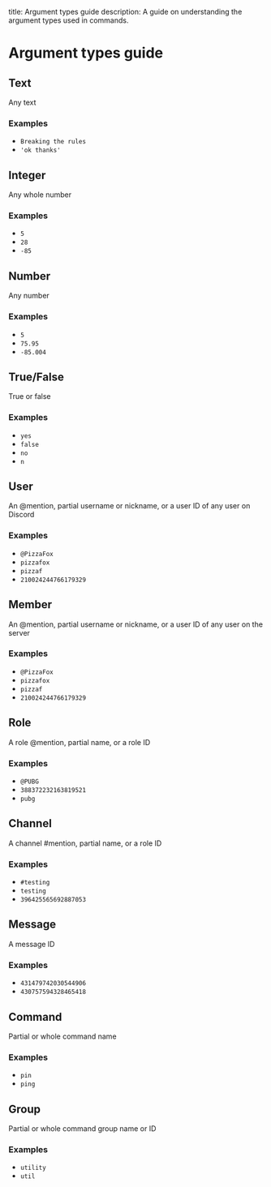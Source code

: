 title: Argument types guide
description: A guide on understanding the argument types used in commands.

# Argument types guide

## Text

Any text

### Examples

- `Breaking the rules`
- `'ok thanks'`

## Integer

Any whole number

### Examples

- `5`
- `28`
- `-85`

## Number

Any number

### Examples

- `5`
- `75.95`
- `-85.004`

## True/False

True or false

### Examples

- `yes`
- `false`
- `no`
- `n`

## User

An @mention, partial username or nickname, or a user ID of any user on Discord

### Examples

- `@PizzaFox`
- `pizzafox`
- `pizzaf`
- `210024244766179329`

## Member

An @mention, partial username or nickname, or a user ID of any user on the server

### Examples

- `@PizzaFox`
- `pizzafox`
- `pizzaf`
- `210024244766179329`

## Role

A role @mention, partial name, or a role ID

### Examples

- `@PUBG`
- `388372232163819521`
- `pubg`

## Channel

A channel #mention, partial name, or a role ID

### Examples

- `#testing`
- `testing`
- `396425565692887053`

## Message

A message ID

### Examples

- `431479742030544906`
- `430757594328465418`

## Command

Partial or whole command name

### Examples

- `pin`
- `ping`

## Group

Partial or whole command group name or ID

### Examples

- `utility`
- `util`
